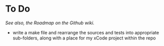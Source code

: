 To Do
=====

_See also, the Roadmap on the Github wiki._

*	write a make file and rearrange the sources and tests into appropriate sub-folders, along with a place for my xCode project within the repo

